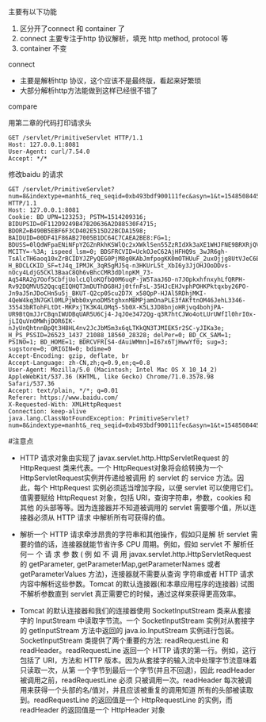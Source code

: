 主要有以下功能
1. 区分开了connect 和 container 了
2. connect 主要专注于http 协议解析，填充 http method, protocol 等
3. container 不变

connect 

* 主要是解析http 协议，这个应该不是最终版，看起来好繁琐
* 大部分解析http方法能做到这样已经很不错了

compare

用第二章的代码打印请求头
```
GET /servlet/PrimitiveServlet HTTP/1.1
Host: 127.0.0.1:8081
User-Agent: curl/7.54.0
Accept: */*
```

修改baidu 的请求

```
GET /servlet/PrimitiveServlet?num=8&indextype=manht&_req_seqid=0xb493bdf900111fec&asyn=1&t=1548508445305&sid=26523_1437_21088_18560_28328 HTTP/1.1
Host: 127.0.0.1:8081
Cookie: BD_UPN=123253; PSTM=1514209316; BIDUPSID=0F112D9249B47B20636A2D88530F4715; BDORZ=B490B5EBF6F3CD402E515D22BCDA1598; BAIDUID=00DF41F86AB27005B1DC64C7CAEA2BE8:FG=1; BDUSS=0lQdWFpaENiNFpYZGZnRkhKSWlQc2xXWklSen55ZzRIdXk3aXE1WHJFNE9BRXRjQVFBQUFBJCQAAAAAAAAAAAEAAADcQ5YXbXkyMDExMTM0AAAAAAAAAAAAAAAAAAAAAAAAAAAAAAAAAAAAAAAAAAAAAAAAAAAAAAAAAAAAAAAAAAAAAAAAAA5zI1wOcyNcb; MCITY=-%3A; ispeed_lsm=0; BDSFRCVID=UckOJeC62AjHFHQ9s_3wJR6gh-TsAlcTH6aoq10xZrBCIDYJZPyQEG0PjM8g0KAbJmfpogKK0mOTHUuF_2uxOjjg8UtVJeC6EG0P3J; H_BDCLCKID_SF=tJ4q_IPMJK_3qR5gMJ5q-n3HKUrL5t_XbI6y3JjOHJOoDDvs-nOcy4LdjG5CKl3BaaC8Qh6vBhcCMR3dDlnpKM_73-Aq54RA2g7Oof5CbfjUolcLQloKQfbQ0M6uqP-jW5TaaJ6D-n7JOpkxhfnxyhLfQRPH-Rv92DQMVU52QqcqEIQHQT3mDUThDG8HJj0tfnFsL-35HJcEHJvphPOHKPktqxby26PO-Jn9aJ5nJDoCHn5u5j_BKUT-Q2cp05cu2D7X_x58QpP-HJAl5RDhjMKI-4QeW4kq3N7GKl0MLPjWbb0xynoDM5tghxnMBMPjamOnaPLE3fAKftnOM46JehL3346-35543bRTohFLtDt-MKPxjTK3K4LOMq5-5b0X-K5L3JD8bnjoHRjvq4bohjPA-UR9BtQmJJrCBqnIWUDBqUAR5U6Cj4-JqJOe3472Qg-q3R7htCJWo4otLUrUWfIl0hrI0x-jLIQuVn0MWhjDOR6IK-nJyUnQhtnnBpQt3H8HL4nv2JcJbM5m3x6qLTKkQN3TJMIEK5r2SC-yJIKa3e; H_PS_PSSID=26523_1437_21088_18560_28328; delPer=0; BD_CK_SAM=1; PSINO=1; BD_HOME=1; BDRCVFR[S4-dAuiWMmn]=I67x6TjHwwYf0; sug=3; sugstore=0; ORIGIN=0; bdime=0
Accept-Encoding: gzip, deflate, br
Accept-Language: zh-CN,zh;q=0.9,en;q=0.8
User-Agent: Mozilla/5.0 (Macintosh; Intel Mac OS X 10_14_2) AppleWebKit/537.36 (KHTML, like Gecko) Chrome/71.0.3578.98 Safari/537.36
Accept: text/plain, */*; q=0.01
Referer: https://www.baidu.com/
X-Requested-With: XMLHttpRequest
Connection: keep-alive
java.lang.ClassNotFoundException: PrimitiveServlet?num=8&indextype=manht&_req_seqid=0xb493bdf900111fec&asyn=1&t=1548508445305&sid
```

#注意点

* HTTP 请求对象由实现了 javax.servlet.http.HttpServletRequest 的 HttpRequest 类来代表。一个 HttpRequest对象将会给转换为一个HttpServletRequest实例并传递给被调用 的 servlet 的 service 方法。因此，每个 HttpRequest 实例必须适当增加字段，以便 servlet 可以使用它们。值需要赋给 HttpRequest 对象，包括 URI，查询字符串，参数，cookies 和其他 的头部等等。因为连接器并不知道被调用的 servlet 需要哪个值，所以连接器必须从 HTTP 请求 中解析所有可获得的值。

*  解析一个 HTTP 请求牵涉昂贵的字符串和其他操作，假如只是解 析 servlet 需要的值的话，连接器就能节省许多 CPU 周期。例如，假如 servlet 不 解析任何一 个 请 求 参 数 ( 例 如 不 调 用 javax.servlet.http.HttpServletRequest 的 getParameter, getParameterMap,getParameterNames 或者 getParameterValues 方法)，连接器就不需要从查询 字符串或者 HTTP 请求内容中解析这些参数。Tomcat 的默认连接器(和本章应用程序的连接器) 试图不解析参数直到 servlet 真正需要它的时候，通过这样来获得更高效率。

* Tomcat 的默认连接器和我们的连接器使用 SocketInputStream 类来从套接字的 InputStream 中读取字节流。一个 SocketInputStream 实例对从套接字的 getInputStream 方法中返回的 java.io.InputStream 实例进行包装。 SocketInputStream 类提供了两个重要的方法: readRequestLine 和 readHeader。readRequestLine 返回一个 HTTP 请求的第一行。例如，这行 包括了 URI，方法和 HTTP 版本。因为从套接字的输入流中处理字节流意味着只读取一次，从第 一个字节到最后一个字节(并且不回退)，因此 readHeader 被调用之前，readRequestLine 必须 只被调用一次。readHeader 每次被调用来获得一个头部的名/值对，并且应该被重复的调用知道 所有的头部被读取到。readRequestLine 的返回值是一个 HttpRequestLine 的实例，而 readHeader 的返回值是一个 HttpHeader 对象